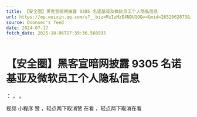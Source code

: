 ```yaml
---
title: 【安全圈】黑客宣暗网披露 9305 名诺基亚及微软员工个人隐私信息
url: https://mp.weixin.qq.com/s?__biz=MzIzMzE4NDU1OQ==&mid=2652062873&idx=3&sn=014648caff38657073b3b338c675dc7f
source: Doonsec's feed
date: 2024-07-17
fetch_date: 2025-10-06T17:39:36.560995
---
```


# 【安全圈】黑客宣暗网披露 9305 名诺基亚及微软员工个人隐私信息

：
，
。

视频
小程序
赞
，轻点两下取消赞
在看
，轻点两下取消在看